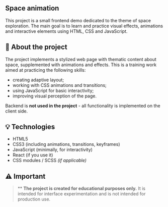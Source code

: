 ## Space animation

This project is a small frontend demo dedicated to the theme of space exploration. The main goal is to learn and practice visual effects, animations and interactive elements using HTML, CSS and JavaScript.

## 🚀 About the project

The project implements a stylized web page with thematic content about space, supplemented with animations and effects. This is a training work aimed at practicing the following skills:

- creating adaptive layout;
- working with CSS animations and transitions;
- using JavaScript for basic interactivity;
- improving visual perception of the page.

Backend is **not used in the project** - all functionality is implemented on the client side.

## 💡 Technologies

- HTML5
- CSS3 (including animations, transitions, keyframes)
- JavaScript (minimally, for interactivity)
- React (if you use it)
- CSS modules / SCSS *(if applicable)*

## ⚠️ Important

> ** **The project is created for educational purposes only.** 
> It is intended for interface experimentation and is not intended for production use.
